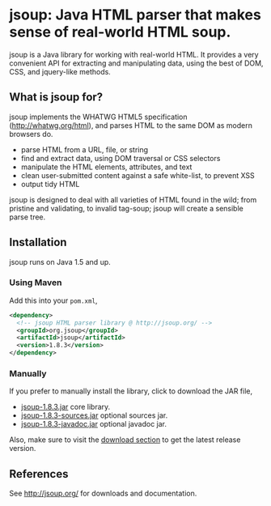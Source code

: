 # jsoup: Java HTML parser that makes sense of real-world HTML soup.

jsoup is a Java library for working with real-world HTML. It provides a very convenient API for extracting and manipulating data, using the best of DOM, CSS, and jquery-like methods.

## What is jsoup for?

jsoup implements the WHATWG HTML5 specification (http://whatwg.org/html), and parses HTML to the same DOM as modern browsers do.

* parse HTML from a URL, file, or string
* find and extract data, using DOM traversal or CSS selectors
* manipulate the HTML elements, attributes, and text
* clean user-submitted content against a safe white-list, to prevent XSS
* output tidy HTML

jsoup is designed to deal with all varieties of HTML found in the wild; from pristine and validating, to invalid tag-soup; jsoup will create a sensible parse tree.

## Installation

jsoup runs on Java 1.5 and up.

### Using Maven

Add this into your `pom.xml`,

```xml
<dependency>
  <!-- jsoup HTML parser library @ http://jsoup.org/ -->
  <groupId>org.jsoup</groupId>
  <artifactId>jsoup</artifactId>
  <version>1.8.3</version>
</dependency>
```

### Manually

If you prefer to manually install the library, click to download the JAR file,

* [jsoup-1.8.3.jar](https://jsoup.org/packages/jsoup-1.8.3.jar) core library.
* [jsoup-1.8.3-sources.jar](https://jsoup.org/packages/jsoup-1.8.3-sources.jar) optional sources jar.
* [jsoup-1.8.3-javadoc.jar](https://jsoup.org/packages/jsoup-1.8.3-javadoc.jar) optional javadoc jar.

Also, make sure to visit the [download section](https://jsoup.org/download) to get the latest release version.

## References

See http://jsoup.org/ for downloads and documentation.
